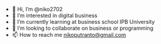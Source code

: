 - 👋 Hi, I’m @niko2702
- 👀 I’m interested in digital business
- 🌱 I’m currently learning at business school IPB University
- 💞️ I’m looking to collaborate on business or programming
- 📫 How to reach me nikoputranto@gmail.com

<!---
niko2702/niko2702 is a ✨ special ✨ repository because its `README.md` (this file) appears on your GitHub profile.
You can click the Preview link to take a look at your changes.
--->
